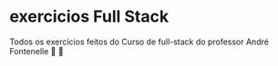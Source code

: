 # exercicios Full Stack
 Todos os exercícios feitos do Curso de full-stack do professor André Fontenelle 🧑 🏫
